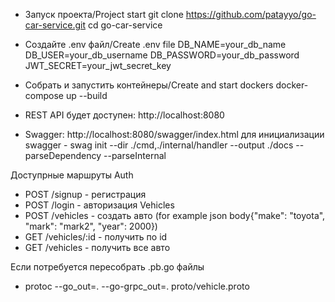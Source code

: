  * Запуск проекта/Project start
git clone https://github.com/patayyo/go-car-service.git
cd go-car-service

 * Создайте .env файл/Create .env file
DB_NAME=your_db_name
DB_USER=your_db_username
DB_PASSWORD=your_db_password
JWT_SECRET=your_jwt_secret_key

 * Собрать и запустить контейнеры/Create and start dockers
docker-compose up --build

 * REST API будет доступен: http://localhost:8080
 * Swagger: http://localhost:8080/swagger/index.html для инициализации swagger - swag init --dir ./cmd,./internal/handler --output ./docs --parseDependency --parseInternal

Доступрные маршруты
Auth
 * POST /signup - регистрация
 * POST /login - авторизация
Vehicles
 * POST /vehicles - создать авто (for example json body{"make": "toyota", "mark": "mark2", "year": 2000}) 
 * GET /vehicles/:id - получить по id
 * GET /vehicles - получить все авто

Если потребуется пересобрать .pb.go файлы
 * protoc --go_out=. --go-grpc_out=. proto/vehicle.proto
